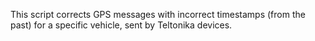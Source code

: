This script corrects GPS messages with incorrect timestamps (from the past) for a specific vehicle, sent by Teltonika devices.

